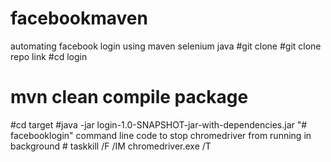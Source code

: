 # facebookmaven
automating facebook login using maven selenium java
#git clone
#git clone repo link
#cd login
# mvn clean compile package
#cd target 
#java -jar login-1.0-SNAPSHOT-jar-with-dependencies.jar
"# facebooklogin" 
command line code to stop chromedriver from running in background # taskkill /F /IM chromedriver.exe /T
